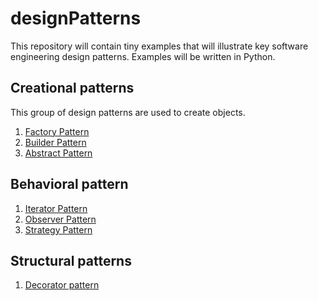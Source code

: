 # designPatterns
This repository will contain tiny examples that will illustrate 
key software engineering design patterns. Examples will be written in Python.

## Creational patterns
This group of design patterns are used to create objects.
1. [Factory Pattern](https://github.com/krispingal/designPatterns/blob/main/biriyaniFactory.py)
2. [Builder Pattern](https://github.com/krispingal/designPatterns/blob/main/omeletteBuilder.py)
3. [Abstract Pattern](https://github.com/krispingal/designPatterns/blob/main/queueAbstract.py)

## Behavioral pattern

1. [Iterator Pattern](https://github.com/krispingal/designPatterns/blob/main/linkedListIterator.py)
1. [Observer Pattern](https://github.com/krispingal/designPatterns/blob/main/mailingListObserver.py)
2. [Strategy Pattern](https://github.com/krispingal/designPatterns/blob/main/distanceStrategy.py)

## Structural patterns
1. [Decorator pattern](https://github.com/krispingal/designPatterns/blob/main/loggerDecorator.py)

